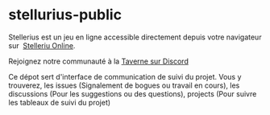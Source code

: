 # stellurius-public
Stellerius est un jeu en ligne accessible directement depuis votre navigateur sur  [Stelleriu Online](https://stellerius.online). 

Rejoignez notre communauté à la [Taverne sur Discord](https://discord.gg/3pVNteVGKw)

Ce dépot sert d'interface de communication de suivi du projet.
Vous y trouverez, les issues (Signalement de bogues ou travail en cours), les discussions (Pour les suggestions ou des questions), projects (Pour suivre les tableaux de suivi du projet)
